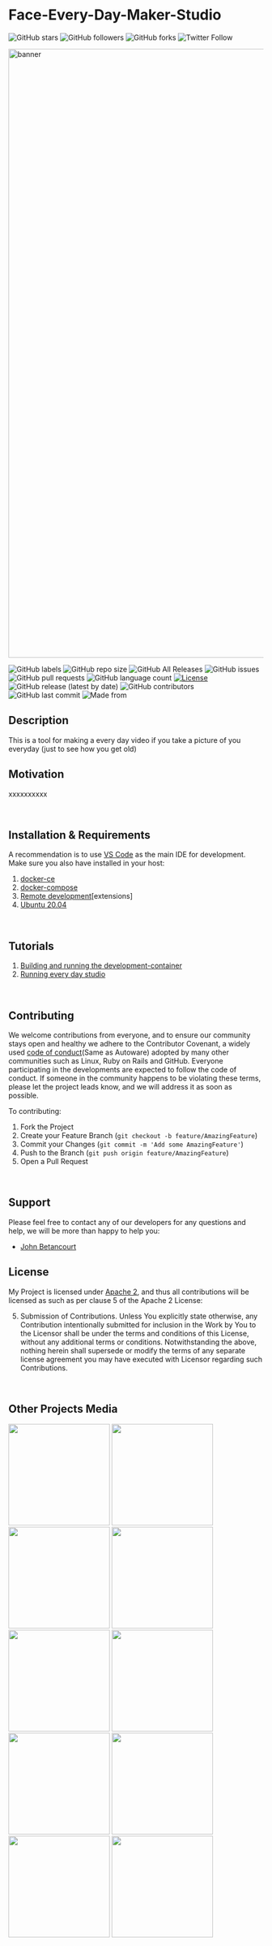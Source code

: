 <!-- https://www.makeareadme.com/ -->
# Face-Every-Day-Maker-Studio

<!--
Badges: On some READMEs, you may see small images that convey metadata, such
as whether or not all the tests are passing for the project. You can use Shields
to add some to your README. Many services also have instructions for adding a
badge.
Visuals: Depending on what you are making, it can be a good idea to include
screenshots or even a video (you'll frequently see GIFs rather than actual videos)
Tools like ttygif can help, but check out Asciinema for a more sophisticated method.
-->
<!-- https://shields.io/ -->
![GitHub stars](https://img.shields.io/github/stars/JohnBetaCode/Face-every-day-maker?style=social)
![GitHub followers](https://img.shields.io/github/followers/JohnBetaCode?style=social)
![GitHub forks](https://img.shields.io/github/forks/JohnBetaCode/Face-every-day-maker?label=Fork&style=social)
![Twitter Follow](https://img.shields.io/twitter/follow/JohnBetaCode?style=social)

<img src="xxxxx" alt="banner" width="1200">

![GitHub labels](https://img.shields.io/github/labels/JohnBetaCode/Face-every-day-maker/Work%20in%20Progess)
![GitHub repo size](https://img.shields.io/github/repo-size/JohnBetaCode/Face-every-day-maker?label=Repo%20Size)
![GitHub All Releases](https://img.shields.io/github/downloads/JohnBetaCode/Face-every-day-maker/total?label=Downloads)
![GitHub issues](https://img.shields.io/github/issues-raw/JohnBetaCode/Face-every-day-maker?label=Open%20Issues)
![GitHub pull requests](https://img.shields.io/github/issues-pr-raw/JohnBetaCode/Face-every-day-maker?label=Open%20Pull%20Request)
![GitHub language count](https://img.shields.io/github/languages/count/JohnBetaCode/Face-every-day-maker?label=Languages)
[![License](https://img.shields.io/badge/License-Apache%202.0-blue.svg)](https://opensource.org/licenses/Apache-2.0)
![GitHub release (latest by date)](https://img.shields.io/github/v/release/JohnBetaCode/Face-every-day-maker)
![GitHub contributors](https://img.shields.io/github/contributors/JohnBetaCode/Face-every-day-maker)
![GitHub last commit](https://img.shields.io/github/last-commit/JohnBetaCode/Face-every-day-maker)
![Made from](https://img.shields.io/badge/From-Colombia-Yellow)
 


<!-- ---------------------------------------------------------------------- -->
<!-- Let people know what your project can do specifically. Provide context and
add a link to any reference visitors might be unfamiliar with. A trrlist of Features
or a Background subsection can also be added here. If there are alternatives
to your project, this is a good place to list differentiating factors.  -->
## **Description**
This is a tool for making a every day video if you take a picture of you everyday (just to see how you get old)


## **Motivation**
xxxxxxxxxx

<br />
 
 <!-- ---------------------------------------------------------------------- -->
<!--
Installation: Within a particular ecosystem, there may be a common way of
installing things, such as using Yarn, NuGet, or Homebrew. However, consider the
possibility that whoever is reading your README is a novice and would like more
guidance. Listing specific steps helps remove ambiguity and gets people to using
your project as quickly as possible. If it only runs in a specific context like
a particular programming language version or operating system or has dependencies
that have to be installed manually, also add a Requirements subsection.
Usage: Use examples liberally, and show the expected output if you can. It's
helpful to have inline the smallest example of usage that you can demonstrate,
while providing links to more sophisticated examples if they are too long to
reasonably include in the README.
-->

## **Installation & Requirements**
A recommendation is to use [VS Code](https://code.visualstudio.com/) as the main IDE for development. Make sure you also have installed in your host:
 1. [docker-ce](https://docs.docker.com/install/)
 2. [docker-compose](https://docs.docker.com/compose/install/)
 3. [Remote development](https://marketplace.visualstudio.com/items?itemName=ms-vscode-remote.vscode-remote-extensionpack)[extensions]
 4. [Ubuntu 20.04](https://releases.ubuntu.com/20.04/) 

<br />

 <!-- ---------------------------------------------------------------------- -->
## **Tutorials**
 
1. [Building and running the development-container](docs/dev_ws_seting_up.md) 
2. [Running every day studio](docs/running_studio.md) 


<br />

<!-- ---------------------------------------------------------------------- -->
<!-- State if you are open to contributions and what your requirements are for
accepting them.
 
For people who want to make changes to your project, it's helpful to have some
documentation on how to get started. Perhaps there is a script that they should
run or some environment variables that they need to set. Make these steps explicit.
These instructions could also be useful to your future self.
 
You can also document commands to lint the code or run tests. These steps help
to ensure high code quality and reduce the likelihood that the changes
inadvertently break something. Having instructions for running tests is
especially helpful if it requires external setup, such as starting a Selenium
server for testing in a browser.  -->
 
## **Contributing**
 
We welcome contributions from everyone, and to ensure our community stays open and healthy we adhere to the Contributor Covenant, a widely used [code of conduct](https://github.com/Autoware-AI/autoware.ai/wiki/Contributing-to-Autoware)(Same as Autoware) adopted by many other communities such as Linux, Ruby on Rails and GitHub. Everyone participating in the developments are expected to follow the code of conduct. If someone in the community happens to be violating these terms, please let the project leads know, and we will address it as soon as possible.
 
To contributing:
 
1. Fork the Project
2. Create your Feature Branch (`git checkout -b feature/AmazingFeature`)
3. Commit your Changes (`git commit -m 'Add some AmazingFeature'`)
4. Push to the Branch (`git push origin feature/AmazingFeature`)
5. Open a Pull Request

<br />
 

<!-- ---------------------------------------------------------------------- -->
<!-- Support: Tell people where they can go for help. It can be any
combination of an issue tracker, a chat room, an email address, etc.  -->
 
## **Support**
 
Please feel free to contact any of our developers for any questions and help, we will be more than happy to help you:
 
* [John Betancourt ](https://www.linkedin.com/in/johnbetacode/)

<!-- ---------------------------------------------------------------------- -->
<!-- License: For open source projects, say how it is licensed.  -->
 
## **License**
 
My Project is licensed under [Apache 2](LICENSE), and thus all contributions will be licensed as such
as per clause 5 of the Apache 2 License:
 
5. Submission of Contributions. Unless You explicitly state otherwise,
any Contribution intentionally submitted for inclusion in the Work
by You to the Licensor shall be under the terms and conditions of
this License, without any additional terms or conditions.
Notwithstanding the above, nothing herein shall supersede or modify
the terms of any separate license agreement you may have executed
with Licensor regarding such Contributions.

<br />


<!-- ---------------------------------------------------------------------- -->
## **Other Projects Media**
 
 [<img src="https://img.youtube.com/vi/m7jZsa-QVMQ/0.jpg" width="200">](https://www.youtube.com/watch?v=m7jZsa-QVMQ)
[<img src="https://img.youtube.com/vi/c6agroNH1t0/0.jpg" width="200">](https://www.youtube.com/watch?v=c6agroNH1t0)
[<img src="https://img.youtube.com/vi/s5YpJLkszts/0.jpg" width="200">](https://www.youtube.com/watch?v=s5YpJLkszts)
[<img src="https://img.youtube.com/vi/szuZsLWioAQ/0.jpg" width="200">](https://www.youtube.com/watch?v=szuZsLWioAQ)
[<img src="https://img.youtube.com/vi/yGe7s1Azp9w/0.jpg" width="200">](https://www.youtube.com/watch?v=yGe7s1Azp9w)
[<img src="https://img.youtube.com/vi/zORfZK8v2TY/0.jpg" width="200">](https://www.youtube.com/watch?v=zORfZK8v2TY)
[<img src="https://img.youtube.com/vi/V9ZiZSh1MZM/0.jpg" width="200">](https://www.youtube.com/watch?v=V9ZiZSh1MZM)
[<img src="https://img.youtube.com/vi/Z4jQc3-psy8/0.jpg" width="200.com/vi/0U3lQ1u-Hd4/0.jpg" width="200">](https://www.youtube.com/watch?v=0U3lQ1u-Hd4)
[<img src="https://img.youtube.com/vi/VX4ywdUtaI4/0.jpg" width="200">](https://www.youtube.com/watch?v=VX4ywdUtaI4)
[<img src="https://img.youtube.com/vi/0BHpz8lCFfc/0.jpg" width="200">](https://www.youtube.com/watch?v=0BHpz8lCFfc)

<!-- ---------------------------------------------------------------------- -->
